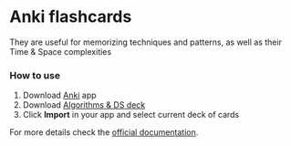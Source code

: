 # Anki flashcards
They are useful for memorizing techniques and patterns,
as well as their Time & Space complexities

### How to use
1. Download [Anki](https://apps.ankiweb.net/) app
2. Download [Algorithms & DS deck](Algorithms%20&%20DS.apkg)
3. Click **Import** in your app and select current deck of cards

For more details check the [official documentation](https://docs.ankiweb.net/getting-started.html).
